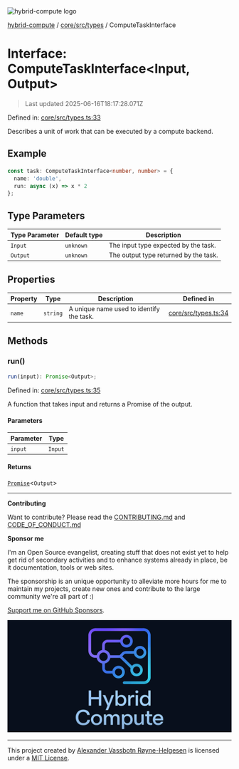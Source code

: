 <div><img alt="hybrid-compute logo" src="https://raw.githubusercontent.com/phun-ky/hybrid-compute/main/public/logo-hybrid-compute-horizontal-colored-package.svg?raw=true" style="max-height:32px;"/></div>

[hybrid-compute](../../../../README.md) / [core/src/types](../README.md) /
ComputeTaskInterface

# Interface: ComputeTaskInterface\<Input, Output>

> Last updated 2025-06-16T18:17:28.071Z

Defined in:
[core/src/types.ts:33](https://github.com/phun-ky/hybrid-compute/blob/main/packages/core/src/types.ts#L33)

Describes a unit of work that can be executed by a compute backend.

## Example

```ts
const task: ComputeTaskInterface<number, number> = {
  name: 'double',
  run: async (x) => x * 2
};
```

## Type Parameters

| Type Parameter | Default type | Description                           |
| -------------- | ------------ | ------------------------------------- |
| `Input`        | `unknown`    | The input type expected by the task.  |
| `Output`       | `unknown`    | The output type returned by the task. |

## Properties

| Property                 | Type     | Description                              | Defined in                                                                                                 |
| ------------------------ | -------- | ---------------------------------------- | ---------------------------------------------------------------------------------------------------------- |
| <a id="name"></a> `name` | `string` | A unique name used to identify the task. | [core/src/types.ts:34](https://github.com/phun-ky/hybrid-compute/blob/main/packages/core/src/types.ts#L34) |

## Methods

### run()

```ts
run(input): Promise<Output>;
```

Defined in:
[core/src/types.ts:35](https://github.com/phun-ky/hybrid-compute/blob/main/packages/core/src/types.ts#L35)

A function that takes input and returns a Promise of the output.

#### Parameters

| Parameter | Type    |
| --------- | ------- |
| `input`   | `Input` |

#### Returns

[`Promise`](https://developer.mozilla.org/docs/Web/JavaScript/Reference/Global_Objects/Promise)<`Output`>

---

**Contributing**

Want to contribute? Please read the
[CONTRIBUTING.md](https://github.com/phun-ky/hybrid-compute/blob/main/CONTRIBUTING.md)
and
[CODE_OF_CONDUCT.md](https://github.com/phun-ky/hybrid-compute/blob/main/CODE_OF_CONDUCT.md)

**Sponsor me**

I'm an Open Source evangelist, creating stuff that does not exist yet to help
get rid of secondary activities and to enhance systems already in place, be it
documentation, tools or web sites.

The sponsorship is an unique opportunity to alleviate more hours for me to
maintain my projects, create new ones and contribute to the large community
we're all part of :)

[Support me on GitHub Sponsors](https://github.com/sponsors/phun-ky).

![@hybrid-compute banner with logo and text](https://github.com/phun-ky/hybrid-compute/blob/main/public/logo-banner.png?raw=true)

---

This project created by [Alexander Vassbotn Røyne-Helgesen](http://phun-ky.net)
is licensed under a [MIT License](https://choosealicense.com/licenses/mit/).
